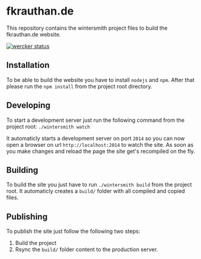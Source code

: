 fkrauthan.de
============

This repository contains the wintersmith project files to build the fkrauthan.de website.

[![wercker status](https://app.wercker.com/status/926ecc17dfd963950cac17e2a6164c84/s/master "wercker status")](https://app.wercker.com/project/byKey/926ecc17dfd963950cac17e2a6164c84)

Installation
------------

To be able to build the website you have to install `nodejs` and `npm`. After that please run the `npm install` from the project root directory.


Developing
----------

To start a development server just run the following command from the project root: `./wintersmith watch`

It automaticly starts a development server on port `2014` so you can now open a browser on url `http://localhost:2014` to watch the site. As soon as you make changes and reload the page the site get's recompiled on the fly.


Building
--------

To build the site you just have to run `./wintersmith build` from the project root. It automaticly creates a `build/` folder with all compiled and copied files.


Publishing
----------

To publish the site just follow the following two steps:

1. Build the project
1. Rsync the `build/` folder content to the production server.
